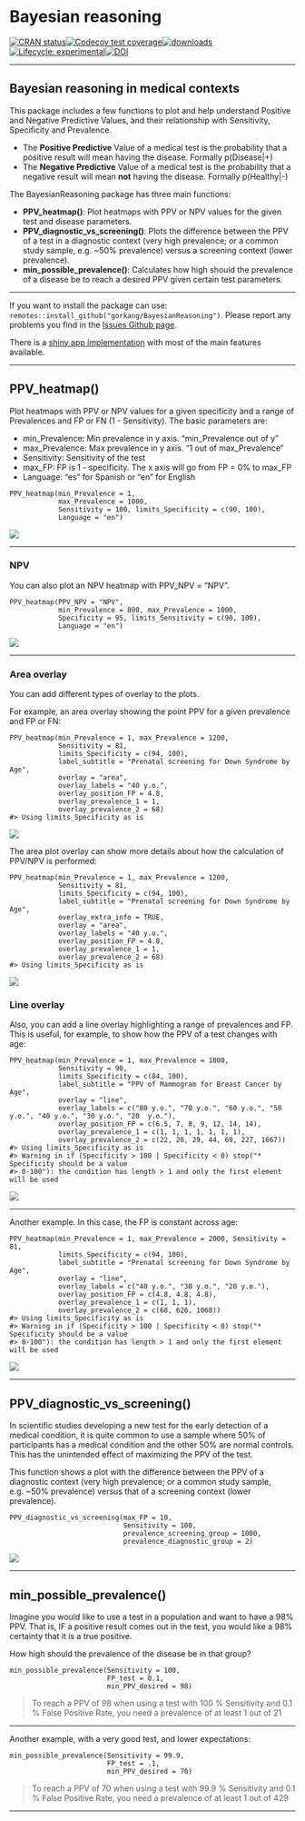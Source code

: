 # Bayesian reasoning

<!-- badges: start -->
<!-- [![CRAN status](https://www.r-pkg.org/badges/version/BayesianReasoning)](https://cran.r-project.org/package=BayesianReasoning) -->
<!-- [![Codecov test coverage](https://codecov.io/gh/gorkang/BayesianReasoning/branch/master/graph/badge.svg)](https://app.codecov.io/gh/gorkang/BayesianReasoning?branch=master) -->
<!-- [![downloads](http://cranlogs.r-pkg.org/badges/BayesianReasoning)](https://cran.r-project.org/package=BayesianReasoning) -->
<!-- [![Lifecycle: experimental](https://img.shields.io/badge/lifecycle-experimental-orange.svg)](https://lifecycle.r-lib.org/articles/stages.html#experimental) -->
<!-- [![DOI](https://zenodo.org/badge/93097662.svg)](https://zenodo.org/badge/latestdoi/93097662) -->

[![CRAN
status](https://www.r-pkg.org/badges/version/BayesianReasoning)](https://cran.r-project.org/package=BayesianReasoning)[![Codecov
test
coverage](https://codecov.io/gh/gorkang/BayesianReasoning/branch/master/graph/badge.svg)](https://app.codecov.io/gh/gorkang/BayesianReasoning?branch=master)[![downloads](http://cranlogs.r-pkg.org/badges/BayesianReasoning)](https://cran.r-project.org/package=BayesianReasoning)[![Lifecycle:
experimental](https://img.shields.io/badge/lifecycle-experimental-orange.svg)](https://lifecycle.r-lib.org/articles/stages.html#experimental)[![DOI](https://zenodo.org/badge/93097662.svg)](https://zenodo.org/badge/latestdoi/93097662)

<!-- badges: end -->

------------------------------------------------------------------------

## Bayesian reasoning in medical contexts

This package includes a few functions to plot and help understand
Positive and Negative Predictive Values, and their relationship with
Sensitivity, Specificity and Prevalence.

-   The **Positive Predictive** Value of a medical test is the
    probability that a positive result will mean having the disease.
    Formally p(Disease|+)
-   The **Negative Predictive** Value of a medical test is the
    probability that a negative result will mean **not** having the
    disease. Formally p(Healthy|-)

The BayesianReasoning package has three main functions:

-   **PPV\_heatmap()**: Plot heatmaps with PPV or NPV values for the
    given test and disease parameters.
-   **PPV\_diagnostic\_vs\_screening()**: Plots the difference between
    the PPV of a test in a diagnostic context (very high prevalence; or
    a common study sample, e.g. ~50% prevalence) versus a screening
    context (lower prevalence).
-   **min\_possible\_prevalence()**: Calculates how high should the
    prevalence of a disease be to reach a desired PPV given certain test
    parameters.

------------------------------------------------------------------------

If you want to install the package can use:
`remotes::install_github("gorkang/BayesianReasoning")`. Please report
any problems you find in the [Issues Github
page](https://github.com/gorkang/BayesianReasoning/issues).

There is a [shiny app
implementation](https://gorkang.shinyapps.io/BayesianReasoning/) with
most of the main features available.

------------------------------------------------------------------------

## PPV\_heatmap()

Plot heatmaps with PPV or NPV values for a given specificity and a range
of Prevalences and FP or FN (1 - Sensitivity). The basic parameters are:

-   min\_Prevalence: Min prevalence in y axis. “min\_Prevalence out of
    y”  
-   max\_Prevalence: Max prevalence in y axis. “1 out of
    max\_Prevalence”  
-   Sensitivity: Sensitivity of the test  
-   max\_FP: FP is 1 - specificity. The x axis will go from FP = 0% to
    max\_FP  
-   Language: “es” for Spanish or “en” for English

<!-- -->


    PPV_heatmap(min_Prevalence = 1,
                max_Prevalence = 1000, 
                Sensitivity = 100, limits_Specificity = c(90, 100),
                Language = "en")

![](man/figures/README_files/figure-markdown_strict/heatmap-1.png)

------------------------------------------------------------------------

### NPV

You can also plot an NPV heatmap with PPV\_NPV = “NPV”.


    PPV_heatmap(PPV_NPV = "NPV",
                min_Prevalence = 800, max_Prevalence = 1000, 
                Specificity = 95, limits_Sensitivity = c(90, 100),
                Language = "en")

![](man/figures/README_files/figure-markdown_strict/NPV-heatmap-1.png)

------------------------------------------------------------------------

### Area overlay

You can add different types of overlay to the plots.

For example, an area overlay showing the point PPV for a given
prevalence and FP or FN:


    PPV_heatmap(min_Prevalence = 1, max_Prevalence = 1200, 
                Sensitivity = 81, 
                limits_Specificity = c(94, 100),
                label_subtitle = "Prenatal screening for Down Syndrome by Age",
                overlay = "area",
                overlay_labels = "40 y.o.",
                overlay_position_FP = 4.8,
                overlay_prevalence_1 = 1,
                overlay_prevalence_2 = 68)
    #> Using limits_Specificity as is

![](man/figures/README_files/figure-markdown_strict/area-1.png)

The area plot overlay can show more details about how the calculation of
PPV/NPV is performed:


    PPV_heatmap(min_Prevalence = 1, max_Prevalence = 1200, 
                Sensitivity = 81, 
                limits_Specificity = c(94, 100),
                label_subtitle = "Prenatal screening for Down Syndrome by Age", 
                overlay_extra_info = TRUE,
                overlay = "area",
                overlay_labels = "40 y.o.",
                overlay_position_FP = 4.8,
                overlay_prevalence_1 = 1,
                overlay_prevalence_2 = 68)
    #> Using limits_Specificity as is

![](man/figures/README_files/figure-markdown_strict/area2-1.png)

### Line overlay

Also, you can add a line overlay highlighting a range of prevalences and
FP. This is useful, for example, to show how the PPV of a test changes
with age:


    PPV_heatmap(min_Prevalence = 1, max_Prevalence = 1800, 
                Sensitivity = 90, 
                limits_Specificity = c(84, 100),
                label_subtitle = "PPV of Mammogram for Breast Cancer by Age",
                overlay = "line", 
                overlay_labels = c("80 y.o.", "70 y.o.", "60 y.o.", "50 y.o.", "40 y.o.", "30 y.o.", "20  y.o."),
                overlay_position_FP = c(6.5, 7, 8, 9, 12, 14, 14),
                overlay_prevalence_1 = c(1, 1, 1, 1, 1, 1, 1),
                overlay_prevalence_2 = c(22, 26, 29, 44, 69, 227, 1667))
    #> Using limits_Specificity as is
    #> Warning in if (Specificity > 100 | Specificity < 0) stop("* Specificity should be a value
    #> 0-100"): the condition has length > 1 and only the first element will be used

![](man/figures/README_files/figure-markdown_strict/line-1.png)

------------------------------------------------------------------------

Another example. In this case, the FP is constant across age:


    PPV_heatmap(min_Prevalence = 1, max_Prevalence = 2000, Sensitivity = 81, 
                limits_Specificity = c(94, 100),
                label_subtitle = "Prenatal screening for Down Syndrome by Age",
                overlay = "line",
                overlay_labels = c("40 y.o.", "30 y.o.", "20 y.o."),
                overlay_position_FP = c(4.8, 4.8, 4.8),
                overlay_prevalence_1 = c(1, 1, 1),
                overlay_prevalence_2 = c(68, 626, 1068))
    #> Using limits_Specificity as is
    #> Warning in if (Specificity > 100 | Specificity < 0) stop("* Specificity should be a value
    #> 0-100"): the condition has length > 1 and only the first element will be used

![](man/figures/README_files/figure-markdown_strict/line-2-1.png)

------------------------------------------------------------------------

## PPV\_diagnostic\_vs\_screening()

In scientific studies developing a new test for the early detection of a
medical condition, it is quite common to use a sample where 50% of
participants has a medical condition and the other 50% are normal
controls. This has the unintended effect of maximizing the PPV of the
test.

This function shows a plot with the difference between the PPV of a
diagnostic context (very high prevalence; or a common study sample,
e.g. ~50% prevalence) versus that of a screening context (lower
prevalence).


    PPV_diagnostic_vs_screening(max_FP = 10, 
                                Sensitivity = 100, 
                                prevalence_screening_group = 1000, 
                                prevalence_diagnostic_group = 2)

![](man/figures/README_files/figure-markdown_strict/diagnostic-1.png)

------------------------------------------------------------------------

## min\_possible\_prevalence()

Imagine you would like to use a test in a population and want to have a
98% PPV. That is, IF a positive result comes out in the test, you would
like a 98% certainty that it is a true positive.

How high should the prevalence of the disease be in that group?

    min_possible_prevalence(Sensitivity = 100, 
                            FP_test = 0.1, 
                            min_PPV_desired = 98)

> To reach a PPV of 98 when using a test with 100 % Sensitivity and 0.1
> % False Positive Rate, you need a prevalence of at least 1 out of 21

------------------------------------------------------------------------

Another example, with a very good test, and lower expectations:

    min_possible_prevalence(Sensitivity = 99.9, 
                            FP_test = .1, 
                            min_PPV_desired = 70)

> To reach a PPV of 70 when using a test with 99.9 % Sensitivity and 0.1
> % False Positive Rate, you need a prevalence of at least 1 out of 429

------------------------------------------------------------------------

